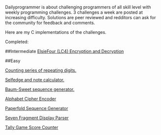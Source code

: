 Dailyprogrammer is about challenging programmers of all skill level with weekly programming challenges. 
3 challenges a week are posted at increasing difficulty. Solutions are peer reviewed and redditors can ask for the community for feedback and comments.

Here are my C implementations of the challenges. 

Completed: 

##Intermediate
[ElsieFour (LC4) Encryption and Decryption](https://www.reddit.com/r/dailyprogrammer/comments/8jvbzg/20180516_challenge_361_intermediate_elsiefour/)

##Easy

[Counting series of repeating digits.](https://www.reddit.com/r/dailyprogrammer/comments/7eh6k8/20171121_challenge_341_easy_repeating_numbers/)

[Selfedge and note calculator.](https://www.reddit.com/r/dailyprogrammer/comments/7hhyin/20171204_challenge_343_easy_major_scales/)

[Baum-Sweet sequence generator.](https://www.reddit.com/r/dailyprogrammer/comments/7j33iv/20171211_challenge_344_easy_baumsweet_sequence/)

[Alphabet Cipher Encoder](https://www.reddit.com/r/dailyprogrammer/comments/879u8b/20180326_challenge_355_easy_alphabet_cipher/)

[Paperfold Sequence Generator](https://www.reddit.com/r/dailyprogrammer/comments/8g0iil/20180430_challenge_359_easy_regular_paperfold/)

[Seven Fragment Display Parser](https://www.reddit.com/r/dailyprogrammer/comments/8eger3/20180423_challenge_358_easy_decipher_the_seven/)

[Tally Game Score Counter](https://www.reddit.com/r/dailyprogrammer/comments/8jcffg/20180514_challenge_361_easy_tally_program/)
